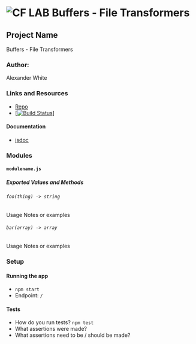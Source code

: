 ![CF](http://i.imgur.com/7v5ASc8.png) LAB Buffers - File Transformers
=================================================

## Project Name
Buffers - File Transformers

### Author:
Alexander White

### Links and Resources
* [Repo](https://github.com/alex-white-401-advanced-javascript/lab-04)
* [[![Build Status](https://www.travis-ci.com/alex-white-401-advanced-javascript/lab-04.svg?branch=master)](https://www.travis-ci.com/alex-white-401-advanced-javascript/lab-04)]

#### Documentation
* [jsdoc]()

### Modules
#### `modulename.js`
##### Exported Values and Methods

###### `foo(thing) -> string`
Usage Notes or examples

###### `bar(array) -> array`
Usage Notes or examples

### Setup
#### Running the app
* `npm start`
* Endpoint: `/`
  
#### Tests
* How do you run tests? `npm test`
* What assertions were made?
* What assertions need to be / should be made?

